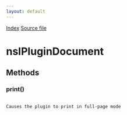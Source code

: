 ```yaml
---
layout: default
---
```

<div id='links'><a href="../index.html">Index</a>
<a href="http://dxr.mozilla.org/mozilla-central/source/dom/plugins/base/nsIPluginDocument.idl">Source file</a>
</div>

# nsIPluginDocument #

## Methods ##

### print() ###
<code>  
Causes the plugin to print in full-page mode  
  
</code>